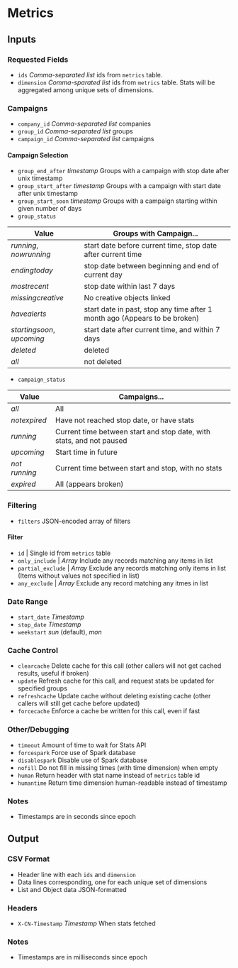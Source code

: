 Metrics
=======

## Inputs

### Requested Fields

 * `ids` _Comma-separated list_ ids from `metrics` table.
 * `dimension` _Comma-sparated list_ ids from `metrics` table.  Stats will be aggregated among unique sets of dimensions.

### Campaigns

 * `company_id` _Comma-separated list_ companies
 * `group_id` _Comma-separated list_ groups
 * `campaign_id` _Comma-separated list_ campaigns

#### Campaign Selection

 * `group_end_after` _timestamp_ Groups with a campaign with stop date after unix timestamp
 * `group_start_after` _timestamp_ Groups with a campaign with start date after unix timestamp
 * `group_start_soon` _timestamp_ Groups with a campaign starting within given number of days
 * `group_status` 

Value | Groups with Campaign...
------|-------------------------
_running_, _nowrunning_ | start date before current time, stop date after current time
_endingtoday_ | stop date between beginning and end of current day
_mostrecent_ | stop date within last 7 days
_missingcreative_ | No creative objects linked
_havealerts_ | start date in past, stop any time after 1 month ago (Appears to be broken)
_startingsoon_, _upcoming_ | start date after current time, and within 7 days
_deleted_ | deleted
_all_ | not deleted

* `campaign_status`

Value |  Campaigns...
------ | --------
_all_ | All
_notexpired_ | Have not reached stop date, or have stats
_running_ | Current time between start and stop date, with stats, and not paused
_upcoming_ | Start time in future
_not running_ | Current time between start and stop, with no stats
_expired_ | All (appears broken)

### Filtering

 * `filters` JSON-encoded array of filters
 
 #### Filter
 
  * `id` | Single id from `metrics` table
  * `only_include` | _Array_ Include any records matching any items in list
  * `partial_exclude` | _Array_ Exclude any records matching only items in list (Items without values not specified in list)
  * `any_exclude` | _Array_ Exclude any record matching any itmes in list

### Date Range

 * `start_date` _Timestamp_
 * `stop_date` _Timestamp_
 * `weekstart` _sun_ (default), _mon_

### Cache Control

 * `clearcache` Delete cache for this call (other callers will not get cached results, useful if broken)
 * `update` Refresh cache for this call, and request stats be updated for specified groups
 * `refreshcache` Update cache without deleting existing cache (other callers will still get cache before updated)
 * `forcecache` Enforce a cache be written for this call, even if fast

### Other/Debugging

 * `timeout` Amount of time to wait for Stats API
 * `forcespark` Force use of Spark database
 * `disablespark` Disable use of Spark database
 * `nofill` Do not fill in missing times (with time dimension) when empty
 * `human` Return header with stat name instead of `metrics` table id
 * `humantime` Return time dimension human-readable instead of timestamp

### Notes

 * Timestamps are in seconds since epoch

## Output

### CSV Format

 * Header line with each `ids` and `dimension`
 * Data lines corresponding, one for each unique set of dimensions
 * List and Object data JSON-formatted

### Headers

 * `X-CN-Timestamp` _Timestamp_ When stats fetched

### Notes
 * Timestamps are in milliseconds since epoch
